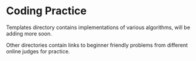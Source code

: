 # Coding Practice

Templates directory contains implementations of various algorithms, will be adding more soon.

Other directories contain links to beginner friendly problems from different online judges for practice.
